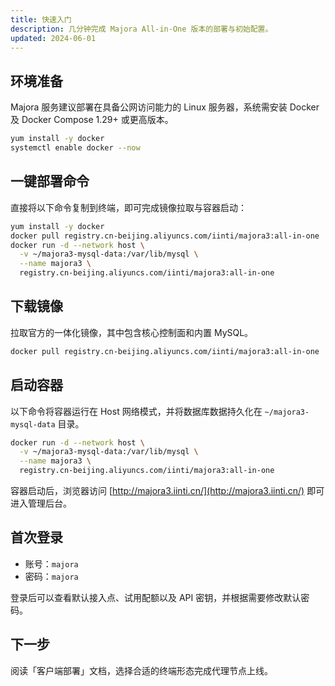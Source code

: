 ```yaml
---
title: 快速入门
description: 几分钟完成 Majora All-in-One 版本的部署与初始配置。
updated: 2024-06-01
---
```


## 环境准备

Majora 服务建议部署在具备公网访问能力的 Linux 服务器，系统需安装 Docker 及 Docker Compose 1.29+ 或更高版本。

```bash
yum install -y docker
systemctl enable docker --now
```

## 一键部署命令

直接将以下命令复制到终端，即可完成镜像拉取与容器启动：

```bash
yum install -y docker
docker pull registry.cn-beijing.aliyuncs.com/iinti/majora3:all-in-one
docker run -d --network host \
  -v ~/majora3-mysql-data:/var/lib/mysql \
  --name majora3 \
  registry.cn-beijing.aliyuncs.com/iinti/majora3:all-in-one
```

## 下载镜像

拉取官方的一体化镜像，其中包含核心控制面和内置 MySQL。

```bash
docker pull registry.cn-beijing.aliyuncs.com/iinti/majora3:all-in-one
```

## 启动容器

以下命令将容器运行在 Host 网络模式，并将数据库数据持久化在 `~/majora3-mysql-data` 目录。

```bash
docker run -d --network host \
  -v ~/majora3-mysql-data:/var/lib/mysql \
  --name majora3 \
  registry.cn-beijing.aliyuncs.com/iinti/majora3:all-in-one
```

容器启动后，浏览器访问 [http://majora3.iinti.cn/](http://majora3.iinti.cn/) 即可进入管理后台。

## 首次登录

- 账号：`majora`
- 密码：`majora`

登录后可以查看默认接入点、试用配额以及 API 密钥，并根据需要修改默认密码。

## 下一步

阅读「客户端部署」文档，选择合适的终端形态完成代理节点上线。
